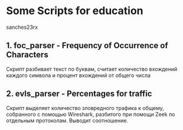 Some Scripts for education
================
sanches23rx

## 1. foc_parser - Frequency of Occurrence of Characters

Скрипт разбивает текст по буквам, считает количество вхождений каждого
символа и процент вхождений от общего числа

## 2. evls_parser - Percentages for traffic

Скрипт выделяет количество зловредного трафика к общему, собранного с помощью Wireshark, разбитого при помощи Zeek по отдельным протоколам. Выводит соотношение.
